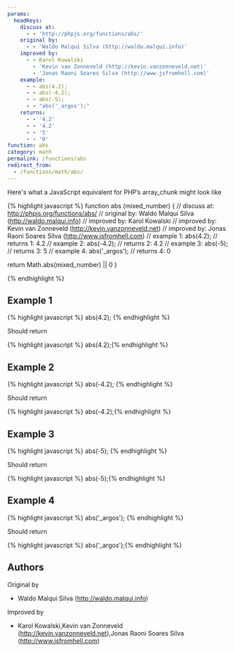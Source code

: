 ```yaml
---
params:
  headKeys:
    discuss at:
      - - 'http://phpjs.org/functions/abs/'
    original by:
      - - 'Waldo Malqui Silva (http://waldo.malqui.info)'
    improved by:
      - - Karol Kowalski
        - 'Kevin van Zonneveld (http://kevin.vanzonneveld.net)'
        - 'Jonas Raoni Soares Silva (http://www.jsfromhell.com)'
    example:
      - - abs(4.2);
      - - abs(-4.2);
      - - abs(-5);
      - - "abs('_argos');"
    returns:
      - - '4.2'
      - - '4.2'
      - - '5'
      - - '0'
function: abs
category: math
permalink: /functions/abs
redirect_from:
  - /functions/math/abs/
---
```


<!-- WARNING! This file is auto generated by `npm run web:inject`, do not edit by hand -->

Here's what a JavaScript equivalent for PHP’s array_chunk might look like

{% highlight javascript %}
function abs (mixed_number) {
  //  discuss at: http://phpjs.org/functions/abs/
  // original by: Waldo Malqui Silva (http://waldo.malqui.info)
  // improved by: Karol Kowalski
  // improved by: Kevin van Zonneveld (http://kevin.vanzonneveld.net)
  // improved by: Jonas Raoni Soares Silva (http://www.jsfromhell.com)
  //   example 1: abs(4.2);
  //   returns 1: 4.2
  //   example 2: abs(-4.2);
  //   returns 2: 4.2
  //   example 3: abs(-5);
  //   returns 3: 5
  //   example 4: abs('_argos');
  //   returns 4: 0

  return Math.abs(mixed_number) || 0
}

{% endhighlight %}

## Example 1

{% highlight javascript %}
abs(4.2);
{% endhighlight %}

Should return

{% highlight javascript %}
abs(4.2);{% endhighlight %}

## Example 2

{% highlight javascript %}
abs(-4.2);
{% endhighlight %}

Should return

{% highlight javascript %}
abs(-4.2);{% endhighlight %}

## Example 3

{% highlight javascript %}
abs(-5);
{% endhighlight %}

Should return

{% highlight javascript %}
abs(-5);{% endhighlight %}

## Example 4

{% highlight javascript %}
abs('_argos');
{% endhighlight %}

Should return

{% highlight javascript %}
abs('_argos');{% endhighlight %}


## Authors


Original by

- Waldo Malqui Silva (http://waldo.malqui.info)


Improved by

- Karol Kowalski,Kevin van Zonneveld (http://kevin.vanzonneveld.net),Jonas Raoni Soares Silva (http://www.jsfromhell.com)

